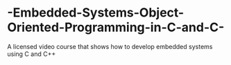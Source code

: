 # -Embedded-Systems-Object-Oriented-Programming-in-C-and-C-
A licensed video course that shows how to develop embedded systems using C and C++
